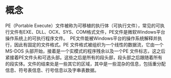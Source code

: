 # 概念
PE（Portable Execute）文件被称为可移植的执行体（可执行文件），常见的可执行文件有EXE、DLL、OCX、SYS、COM格式文件，PE文件是微软Windows平台操作系统上的可执行程序文件。  PE文件能被Windows平台的操作系统解释并执行，因此有固定的文件格式。PE 文件格式被组织为一个线性的数据流，它由一个MS-DOS 头部开始，接着是一个实模式的程序残余以及一个PE 文件标志，这之后紧接着PE文件头和可选头部。这些之后是所有的段头部，段头部之后跟随着所有的段实体。文件的结束处是一些其它的区域，其中是一些混杂的信息，包括重分配信息、符号表信息、行号信息以及字串表数据。